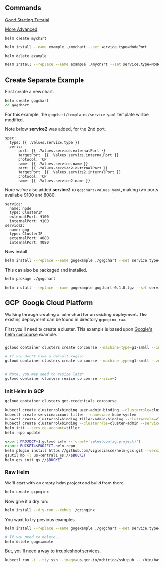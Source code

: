 ## Commands

[Good Starting Tutorial](https://docs.bitnami.com/kubernetes/how-to/create-your-first-helm-chart/)

[More Advanced](https://docs.helm.sh/chart_template_guide/#the-chart-template-developer-s-guide)


```bash
helm create mychart
```

```bash
helm install --name example ./mychart --set service.type=NodePort
```

```bash
helm delete example
```




```bash
helm install --replace --name example ./mychart --set service.type=NodePort
```

## Create Separate Example

First create a new chart.

```bash
helm create gogchart
cd gogchart
```



For this example, the `gogchart/templates/service.yaml` template will be modified.

Note below **service2** was added, for the 2nd port.

```text
spec:
  type: {{ .Values.service.type }}
  ports:
    - port: {{ .Values.service.externalPort }}
      targetPort: {{ .Values.service.internalPort }}
      protocol: TCP
      name: {{ .Values.service.name }}
    - port: {{ .Values.service2.externalPort }}
      targetPort: {{ .Values.service2.internalPort }}
      protocol: TCP
      name: {{ .Values.service2.name }}
```


Note we've also added **service2** to `gogchart/values.yaml`, making two ports available 9100 and 8080.

```text
service:
  name: node
  type: ClusterIP
  externalPort: 9100
  internalPort: 9100
service2:
  name: gog
  type: ClusterIP
  externalPort: 8080
  internalPort: 8080

```


Now install 


```bash
helm install --replace --name gogexample ./gogchart --set service.type=NodePort
```


This can also be packaged and installed.

```bash
helm package ./gogchart

helm install --replace --name gogexample gogchart-0.1.0.tgz --set service.type=NodePort


```

## GCP:  Google Cloud Platform

Walking through creating a helm chart for an existing deployment.
The existing deployment can be found in directory `gcpnginx_raw`.


First you'll need to create a cluster.  This example is based
upon [Google's helm concourse](https://cloud.google.com/solutions/continuous-integration-helm-concourse) example.

```bash

gcloud container clusters create concourse --machine-type=g1-small --image-type ubuntu --num-nodes=2  --scopes cloud-source-repos-ro,storage-full

# If you don't have a default region
gcloud container clusters create concourse --machine-type=g1-small --zone us-central1-c --image-type ubuntu  --scopes cloud-source-repos-ro,storage-full


# Note, you may need to resize later
gcloud container clusters resize concourse --size=3 

```

### Init Helm in GCP

```bash
gcloud container clusters get-credentials concourse

kubectl create clusterrolebinding user-admin-binding --clusterrole=cluster-admin --user=$(gcloud config get-value account)
kubectl create serviceaccount tiller --namespace kube-system
kubectl create clusterrolebinding tiller-admin-binding --clusterrole=cluster-admin --serviceaccount=kube-system:tiller
kubectl create clusterrolebinding --clusterrole=cluster-admin --serviceaccount=default:default concourse-admin
helm init --service-account=tiller
helm repo update

export PROJECT=$(gcloud info --format='value(config.project)')
export BUCKET=$PROJECT-helm-repo
helm plugin install https://github.com/viglesiasce/helm-gcs.git --version v0.1.1
gsutil mb -l us-central1 gs://$BUCKET
helm gcs init gs://$BUCKET


```

### Raw Helm

We'll start with an empty helm project and build from there.

```bash
helm create gcpnginx

```

Now give it a dry run:

```bash
helm install --dry-run --debug ./gcpnginx
```


You want to try previous examples

```bash
helm install --replace --name gogexample ./gogchart --set service.type=NodePort

# If you need to delete...
helm delete gogexample

```


But, you'll need a way to troubleshoot services.


```bash
kubectl run -i --tty ssh --image=us.gcr.io/mchirico/ssh:pub -- /bin/bash
```